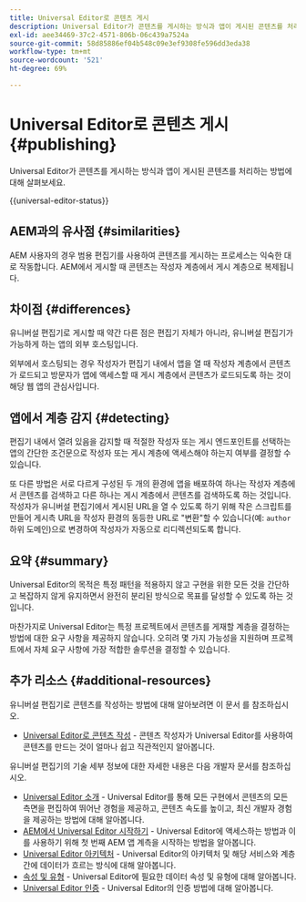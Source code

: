 ```yaml
---
title: Universal Editor로 콘텐츠 게시
description: Universal Editor가 콘텐츠를 게시하는 방식과 앱이 게시된 콘텐츠를 처리하는 방법에 대해 살펴보세요.
exl-id: aee34469-37c2-4571-806b-06c439a7524a
source-git-commit: 58d85886ef04b548c09e3ef9308fe596dd3eda38
workflow-type: tm+mt
source-wordcount: '521'
ht-degree: 69%

---
```



# Universal Editor로 콘텐츠 게시 {#publishing}

Universal Editor가 콘텐츠를 게시하는 방식과 앱이 게시된 콘텐츠를 처리하는 방법에 대해 살펴보세요.

{{universal-editor-status}}

## AEM과의 유사점 {#similarities}

AEM 사용자의 경우 범용 편집기를 사용하여 콘텐츠를 게시하는 프로세스는 익숙한 대로 작동합니다. AEM에서 게시할 때 콘텐츠는 작성자 계층에서 게시 계층으로 복제됩니다.

## 차이점 {#differences}

유니버설 편집기로 게시할 때 약간 다른 점은 편집기 자체가 아니라, 유니버설 편집기가 가능하게 하는 앱의 외부 호스팅입니다.

외부에서 호스팅되는 경우 작성자가 편집기 내에서 앱을 열 때 작성자 계층에서 콘텐츠가 로드되고 방문자가 앱에 액세스할 때 게시 계층에서 콘텐츠가 로드되도록 하는 것이 해당 웹 앱의 관심사입니다.

## 앱에서 계층 감지 {#detecting}

편집기 내에서 열려 있음을 감지할 때 적절한 작성자 또는 게시 엔드포인트를 선택하는 앱의 간단한 조건문으로 작성자 또는 게시 계층에 액세스해야 하는지 여부를 결정할 수 있습니다.

또 다른 방법은 서로 다르게 구성된 두 개의 환경에 앱을 배포하여 하나는 작성자 계층에서 콘텐츠를 검색하고 다른 하나는 게시 계층에서 콘텐츠를 검색하도록 하는 것입니다. 작성자가 유니버설 편집기에서 게시된 URL을 열 수 있도록 하기 위해 작은 스크립트를 만들어 게시측 URL을 작성자 환경의 동등한 URL로 &quot;변환&quot;할 수 있습니다(예: `author` 하위 도메인)으로 변경하여 작성자가 자동으로 리디렉션되도록 합니다.

## 요약 {#summary}

Universal Editor의 목적은 특정 패턴을 적용하지 않고 구현을 위한 모든 것을 간단하고 복잡하지 않게 유지하면서 완전히 분리된 방식으로 목표를 달성할 수 있도록 하는 것입니다.

마찬가지로 Universal Editor는 특정 프로젝트에서 콘텐츠를 게재할 계층을 결정하는 방법에 대한 요구 사항을 제공하지 않습니다. 오히려 몇 가지 가능성을 지원하며 프로젝트에서 자체 요구 사항에 가장 적합한 솔루션을 결정할 수 있습니다.

## 추가 리소스 {#additional-resources}

유니버설 편집기로 콘텐츠를 작성하는 방법에 대해 알아보려면 이 문서 를 참조하십시오.

* [Universal Editor로 콘텐츠 작성](authoring.md) - 콘텐츠 작성자가 Universal Editor를 사용하여 콘텐츠를 만드는 것이 얼마나 쉽고 직관적인지 알아봅니다.

유니버설 편집기의 기술 세부 정보에 대한 자세한 내용은 다음 개발자 문서를 참조하십시오.

* [Universal Editor 소개](/help/implementing/universal-editor/introduction.md) - Universal Editor를 통해 모든 구현에서 콘텐츠의 모든 측면을 편집하여 뛰어난 경험을 제공하고, 콘텐츠 속도를 높이고, 최신 개발자 경험을 제공하는 방법에 대해 알아봅니다.
* [AEM에서 Universal Editor 시작하기](/help/implementing/universal-editor/getting-started.md) - Universal Editor에 액세스하는 방법과 이를 사용하기 위해 첫 번째 AEM 앱 계측을 시작하는 방법을 알아봅니다.
* [Universal Editor 아키텍처](/help/implementing/universal-editor/architecture.md) - Universal Editor의 아키텍처 및 해당 서비스와 계층 간에 데이터가 흐르는 방식에 대해 알아봅니다.
* [속성 및 유형](/help/implementing/universal-editor/attributes-types.md) - Universal Editor에 필요한 데이터 속성 및 유형에 대해 알아봅니다.
* [Universal Editor 인증](/help/implementing/universal-editor/authentication.md) - Universal Editor의 인증 방법에 대해 알아봅니다.

